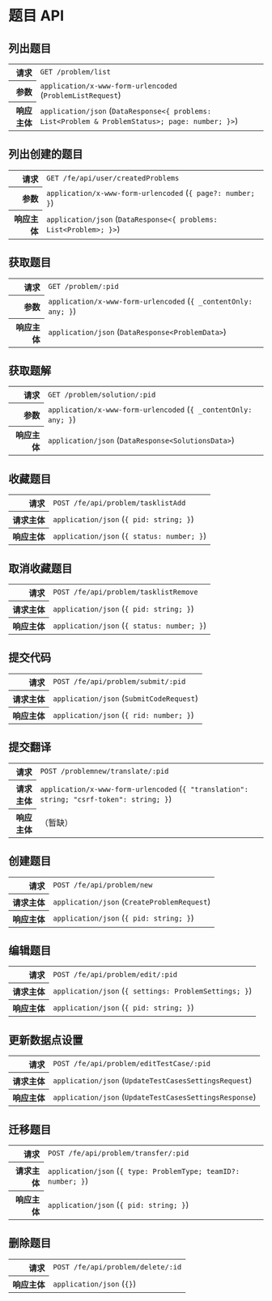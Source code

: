 # 题目 API

## 列出题目

<table>
  <tr>
    <th align="right">请求</th>
    <td><code>GET /problem/list</code></td>
  </tr>
  <tr>
    <th align="right">参数</th>
    <td><code>application/x-www-form-urlencoded</code> (<code>ProblemListRequest</code>)</td>
  </tr>
  <tr>
    <th align="right">响应主体</th>
    <td><code>application/json</code> (<code>DataResponse&lt;{ problems: List&lt;Problem & ProblemStatus&gt;; page: number; }&gt;</code>)</td>
  </tr>
</table>

## 列出创建的题目

<table>
  <tr>
    <th align="right">请求</th>
    <td><code>GET /fe/api/user/createdProblems</code></td>
  </tr>
  <tr>
    <th align="right">参数</th>
    <td><code>application/x-www-form-urlencoded</code> (<code>{ page?: number; }</code>)</td>
  </tr>
  <tr>
    <th align="right">响应主体</th>
    <td><code>application/json</code> (<code>DataResponse&lt;{ problems: List&lt;Problem&gt;; }&gt;</code>)</td>
  </tr>
</table>

## 获取题目

<table>
  <tr>
    <th align="right">请求</th>
    <td><code>GET /problem/:pid</code></td>
  </tr>
  <tr>
    <th align="right">参数</th>
    <td><code>application/x-www-form-urlencoded</code> (<code>{ _contentOnly: any; }</code>)</td>
  </tr>
  <tr>
    <th align="right">响应主体</th>
    <td><code>application/json</code> (<code>DataResponse&lt;ProblemData&gt;</code>)</td>
  </tr>
</table>

## 获取题解

<table>
  <tr>
    <th align="right">请求</th>
    <td><code>GET /problem/solution/:pid</code></td>
  </tr>
  <tr>
    <th align="right">参数</th>
    <td><code>application/x-www-form-urlencoded</code> (<code>{ _contentOnly: any; }</code>)</td>
  </tr>
  <tr>
    <th align="right">响应主体</th>
    <td><code>application/json</code> (<code>DataResponse&lt;SolutionsData&gt;</code>)</td>
  </tr>
</table>

## 收藏题目

<table>
  <tr>
    <th align="right">请求</th>
    <td><code>POST /fe/api/problem/tasklistAdd</code></td>
  </tr>
  <tr>
    <th align="right">请求主体</th>
    <td><code>application/json</code> (<code>{ pid: string; }</code>)</td>
  </tr>
  <tr>
    <th align="right">响应主体</th>
    <td><code>application/json</code> (<code>{ status: number; }</code>)</td>
  </tr>
</table>

## 取消收藏题目

<table>
  <tr>
    <th align="right">请求</th>
    <td><code>POST /fe/api/problem/tasklistRemove</code></td>
  </tr>
  <tr>
    <th align="right">请求主体</th>
    <td><code>application/json</code> (<code>{ pid: string; }</code>)</td>
  </tr>
  <tr>
    <th align="right">响应主体</th>
    <td><code>application/json</code> (<code>{ status: number; }</code>)</td>
  </tr>
</table>

## 提交代码

<table>
  <tr>
    <th align="right">请求</th>
    <td><code>POST /fe/api/problem/submit/:pid</code></td>
  </tr>
  <tr>
    <th align="right">请求主体</th>
    <td><code>application/json</code> (<code>SubmitCodeRequest</code>)</td>
  </tr>
  <tr>
    <th align="right">响应主体</th>
    <td><code>application/json</code> (<code>{ rid: number; }</code>)</td>
  </tr>
</table>

## 提交翻译

<table>
  <tr>
    <th align="right">请求</th>
    <td><code>POST /problemnew/translate/:pid</code></td>
  </tr>
  <tr>
    <th align="right">请求主体</th>
    <td><code>application/x-www-form-urlencoded</code> (<code>{ "translation": string; "csrf-token": string; }</code>)</td>
  </tr>
  <tr>
    <th align="right">响应主体</th>
    <td>（暂缺）</td>
  </tr>
</table>

## 创建题目

<table>
  <tr>
    <th align="right">请求</th>
    <td><code>POST /fe/api/problem/new</code></td>
  </tr>
  <tr>
    <th align="right">请求主体</th>
    <td><code>application/json</code> (<code>CreateProblemRequest</code>)</td>
  </tr>
  <tr>
    <th align="right">响应主体</th>
    <td><code>application/json</code> (<code>{ pid: string; }</code>)</td>
  </tr>
</table>

## 编辑题目

<table>
  <tr>
    <th align="right">请求</th>
    <td><code>POST /fe/api/problem/edit/:pid</code></td>
  </tr>
  <tr>
    <th align="right">请求主体</th>
    <td><code>application/json</code> (<code>{ settings: ProblemSettings; }</code>)</td>
  </tr>
  <tr>
    <th align="right">响应主体</th>
    <td><code>application/json</code> (<code>{ pid: string; }</code>)</td>
  </tr>
</table>

## 更新数据点设置

<table>
  <tr>
    <th align="right">请求</th>
    <td><code>POST /fe/api/problem/editTestCase/:pid</code></td>
  </tr>
  <tr>
    <th align="right">请求主体</th>
    <td><code>application/json</code> (<code>UpdateTestCasesSettingsRequest</code>)</td>
  </tr>
  <tr>
    <th align="right">响应主体</th>
    <td><code>application/json</code> (<code>UpdateTestCasesSettingsResponse</code>)</td>
  </tr>
</table>

## 迁移题目

<table>
  <tr>
    <th align="right">请求</th>
    <td><code>POST /fe/api/problem/transfer/:pid</code></td>
  </tr>
  <tr>
    <th align="right">请求主体</th>
    <td><code>application/json</code> (<code>{ type: ProblemType; teamID?: number; }</code>)</td>
  </tr>
  <tr>
    <th align="right">响应主体</th>
    <td><code>application/json</code> (<code>{ pid: string; }</code>)</td>
  </tr>
</table>

## 删除题目

<table>
  <tr>
    <th align="right">请求</th>
    <td><code>POST /fe/api/problem/delete/:id</code></td>
  </tr>
  <tr>
    <th align="right">响应主体</th>
    <td><code>application/json</code> (<code>{}</code>)</td>
  </tr>
</table>

